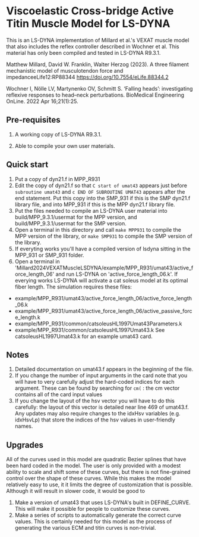 # Viscoelastic Cross-bridge Active Titin Muscle Model for LS-DYNA

This is an LS-DYNA implementation of Millard et al.'s VEXAT muscle model that also includes the reflex controller described in Wochner et al. This material has only been compiled and tested in LS-DYNA R9.3.1.

Matthew Millard, David W. Franklin, Walter Herzog (2023). A three filament mechanistic model of musculotendon force and impedanceeLife12:RP88344 https://doi.org/10.7554/eLife.88344.2

Wochner I, Nölle LV, Martynenko OV, Schmitt S. ‘Falling heads’: investigating reflexive responses to head–neck perturbations. BioMedical Engineering OnLine. 2022 Apr 16;21(1):25.

## Pre-requisites

1. A working copy of LS-DYNA R9.3.1.

2. Able to compile your own user materials.


## Quick start

1. Put a copy of dyn21.f in MPP_R931
2. Edit the copy of dyn21.f so that `C start of umat43` appears just before `subroutine umat43` and `c END OF SUBROUTINE UMAT43` appears after the end statement. Put this copy into the SMP_931 if this is the SMP dyn21.f library file, and into MPP_931 if this is the MPP dyn21.f library file.
3. Put the files needed to compile an LS-DYNA user material into build/MPP_9.3.1/usermat for the MPP version, and build/MPP_9.3.1/usermat for the SMP version.
4. Open a terminal in this directory and call `make MPP931` to compile the MPP version of the library, or `make SMP931` to compile the SMP version of the library.
5. If everyting works you'll have a compiled version of lsdyna sitting in the MPP_931 or SMP_931 folder.
6. Open a terminal in 'Millard2024VEXATMuscleLSDYNA/example/MPP_R931/umat43/active_force_length_06' and run LS-DYNA on 'active_force_length_06.k'. If everying works LS-DYNA will activate a cat soleus model at its optimal fiber length. The simulation requires these files:
- example/MPP_R931/umat43/active_force_length_06/active_force_length_06.k
- example/MPP_R931/umat43/active_force_length_06/active_passive_force_length.k
- example/MPP_R931/common/catsoleusHL1997Umat43Parameters.k
- example/MPP_R931/common/catsoleusHL1997Umat43.k
See catsoleusHL1997Umat43.k for an example umat43 card.

## Notes

1. Detailed documentation on umat43.f appears in the beginning of the file.
2. If you change the number of input arguments in the card note that you will have to very carefully adjust the hard-coded indices for each argument. These can be found by searching for `cm(` : the cm vector contains all of the card input values
3. If you change the layout of the hsv vector you will have to do this carefully: the layout of this vector is detailed near line 469 of umat43.f. Any updates may also require changes to the idxHsv variables (e.g. idxHsvLp) that store the indices of the hsv values in user-friendly names.

## Upgrades

All of the curves used in this model are quadratic Bezier splines that have been hard coded in the model. The user is only provided with a modest ability to scale and shift some of these curves, but there is not fine-grained control over the shape of these curves. While this makes the model relatively easy to use, it it limits the degree of customization that is possible. Although it will result in slower code, it would be good to 

1. Make a version of umat43 that uses LS-DYNA's built in DEFINE_CURVE. This will make it possible for people to customize these curves.
2. Make a series of scripts to automatically generate the correct curve values. This is certainly needed for this model as the process of generating the various ECM and titin curves is non-trivial.



